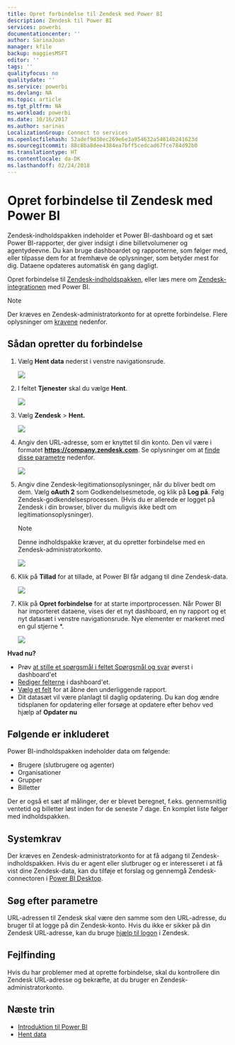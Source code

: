 ```yaml
---
title: Opret forbindelse til Zendesk med Power BI
description: Zendesk til Power BI
services: powerbi
documentationcenter: ''
author: SarinaJoan
manager: kfile
backup: maggiesMSFT
editor: ''
tags: ''
qualityfocus: no
qualitydate: ''
ms.service: powerbi
ms.devlang: NA
ms.topic: article
ms.tgt_pltfrm: NA
ms.workload: powerbi
ms.date: 10/16/2017
ms.author: sarinas
LocalizationGroup: Connect to services
ms.openlocfilehash: 52adef9d30ec269e6e3a954632a54814b241623d
ms.sourcegitcommit: 88c8ba8dee4384ea7bff5cedcad67fce784d92b0
ms.translationtype: HT
ms.contentlocale: da-DK
ms.lasthandoff: 02/24/2018
---
```

# <a name="connect-to-zendesk-with-power-bi"></a>Opret forbindelse til Zendesk med Power BI
Zendesk-indholdspakken indeholder et Power BI-dashboard og et sæt Power BI-rapporter, der giver indsigt i dine billetvolumener og agentydeevne. Du kan bruge dashboardet og rapporterne, som følger med, eller tilpasse dem for at fremhæve de oplysninger, som betyder mest for dig.  Dataene opdateres automatisk én gang dagligt. 

Opret forbindelse til [Zendesk-indholdspakken](https://app.powerbi.com/getdata/services/zendesk), eller læs mere om [Zendesk-integrationen](https://powerbi.microsoft.com/integrations/zendesk) med Power BI.

>[!NOTE]
>Der kræves en Zendesk-administratorkonto for at oprette forbindelse. Flere oplysninger om [kravene](#Requirements) nedenfor.

## <a name="how-to-connect"></a>Sådan opretter du forbindelse
1. Vælg **Hent data** nederst i venstre navigationsrude.
   
   ![](media/service-connect-to-zendesk/pbi_getdata.png)
2. I feltet **Tjenester** skal du vælge **Hent**.
   
   ![](media/service-connect-to-zendesk/pbi_getservices.png) 
3. Vælg **Zendesk** \> **Hent.**
   
   ![](media/service-connect-to-zendesk/zendesk.png)
4. Angiv den URL-adresse, som er knyttet til din konto. Den vil være i formatet **https://company.zendesk.com**. Se oplysninger om at [finde disse parametre](#FindingParams) nedenfor.
   
   ![](media/service-connect-to-zendesk/pbi_zendeskconnect.png)
5. Angiv dine Zendesk-legitimationsoplysninger, når du bliver bedt om dem.  Vælg **oAuth 2** som Godkendelsesmetode, og klik på **Log på**. Følg Zendesk-godkendelsesprocessen. (Hvis du er allerede er logget på Zendesk i din browser, bliver du muligvis ikke bedt om legitimationsoplysninger).
   
   > [!NOTE]
   > Denne indholdspakke kræver, at du opretter forbindelse med en Zendesk-administratorkonto. 
   > 
   > 
   
   ![](media/service-connect-to-zendesk/pbi_zendesksignin.png)
6. Klik på **Tillad** for at tillade, at Power BI får adgang til dine Zendesk-data.
   
   ![](media/service-connect-to-zendesk/zendesk2.jpg)
7. Klik på **Opret forbindelse** for at starte importprocessen. Når Power BI har importeret dataene, vises der et nyt dashboard, en ny rapport og et nyt datasæt i venstre navigationsrude. Nye elementer er markeret med en gul stjerne \*.
   
   ![](media/service-connect-to-zendesk/pbi_zendeskdash.png)

**Hvad nu?**

* Prøv [at stille et spørgsmål i feltet Spørgsmål og svar](power-bi-q-and-a.md) øverst i dashboard'et
* [Rediger felterne](service-dashboard-edit-tile.md) i dashboard'et.
* [Vælg et felt](service-dashboard-tiles.md) for at åbne den underliggende rapport.
* Dit datasæt vil være planlagt til daglig opdatering. Du kan dog ændre tidsplanen for opdatering eller forsøge at opdatere efter behov ved hjælp af **Opdater nu**

## <a name="whats-included"></a>Følgende er inkluderet
Power BI-indholdspakken indeholder data om følgende:  

* Brugere (slutbrugere og agenter)  
* Organisationer  
* Grupper  
* Billetter  

Der er også et sæt af målinger, der er blevet beregnet, f.eks. gennemsnitlig ventetid og billetter løst inden for de seneste 7 dage. En komplet liste følger med indholdspakken.

<a name="Requirements"></a>

## <a name="system-requirements"></a>Systemkrav
Der kræves en Zendesk-administratorkonto for at få adgang til Zendesk-indholdspakken. Hvis du er agent eller slutbruger og er interesseret i at få vist dine Zendesk-data, kan du tilføje et forslag og gennemgå Zendesk-connectoren i [Power BI Desktop](desktop-connect-to-data.md).

<a name="FindingParams"></a>

## <a name="finding-parameters"></a>Søg efter parametre
URL-adressen til Zendesk skal være den samme som den URL-adresse, du bruger til at logge på din Zendesk-konto. Hvis du ikke er sikker på din Zendesk URL-adresse, kan du bruge [hjælp til logon](https://www.zendesk.com/login/) i Zendesk.

## <a name="troubleshooting"></a>Fejlfinding
Hvis du har problemer med at oprette forbindelse, skal du kontrollere din Zendesk URL-adresse og bekræfte, at du bruger en Zendesk-administratorkonto.

## <a name="next-steps"></a>Næste trin
* [Introduktion til Power BI](service-get-started.md)
* [Hent data](service-get-data.md)

